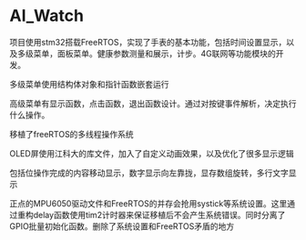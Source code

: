 # AI_Watch
项目使用stm32搭载FreeRTOS，实现了手表的基本功能，包括时间设置显示，以及多级菜单，面板菜单。健康参数测量和展示，计步。4G联网等功能模块的开发。

多级菜单使用结构体对象和指针函数嵌套运行

高级菜单有显示函数，点击函数，退出函数设计。通过对按键事件解析，决定执行什么操作。

移植了freeRTOS的多线程操作系统

OLED屏使用江科大的库文件，加入了自定义动画效果，以及优化了很多显示逻辑

包括位操作完成的内容移动显示，数字显示向左靠拢，显存数组旋转，多行文字显示

正点的MPU6050驱动文件和FreeRTOS的并存会抢用systick等系统设置。这里通过重构delay函数使用tim2计时器来保证移植后不会产生系统错误。同时分离了GPIO批量初始化函数。删除了系统设置和FreeRTOS矛盾的地方
